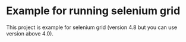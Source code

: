 # Example for running selenium grid

This project is example for selenium grid (version 4.8 but you can use version above 4.0).
 
